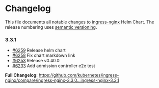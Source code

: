 # Changelog

This file documents all notable changes to [ingress-nginx](https://github.com/kubernetes/ingress-nginx) Helm Chart. The release numbering uses [semantic versioning](http://semver.org).

### 3.3.1

* [#6259](https://github.com/kubernetes/ingress-nginx/pull/6259) Release helm chart
* [#6258](https://github.com/kubernetes/ingress-nginx/pull/6258) Fix chart markdown link
* [#6253](https://github.com/kubernetes/ingress-nginx/pull/6253) Release v0.40.0
* [#6233](https://github.com/kubernetes/ingress-nginx/pull/6233) Add admission controller e2e test

**Full Changelog**: https://github.com/kubernetes/ingress-nginx/compare/ingress-nginx-3.3.0...ingress-nginx-3.3.1
